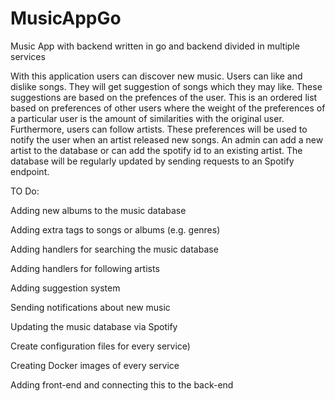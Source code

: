 # MusicAppGo
Music App with backend written in go and backend divided in multiple services

With this application users can discover new music. Users can like and dislike songs. They will get suggestion of songs which they may like. These suggestions are based on the prefences of the user. This is an ordered list based on preferences of other users where the weight of the preferences of a particular user is the amount of similarities with the original user. Furthermore, users can follow artists. These preferences will be used to notify the user when an artist released new songs. An admin can add a new artist to the database or can add the spotify id to an existing artist. The database will be regularly updated by sending requests to an Spotify endpoint.

TO Do:

Adding new albums to the music database

Adding extra tags to songs or albums (e.g. genres)

Adding handlers for searching the music database

Adding handlers for following artists

Adding suggestion system

Sending notifications about new music

Updating the music database via Spotify

Create configuration files for every service)

Creating Docker images of every service

Adding front-end and connecting this to the back-end
